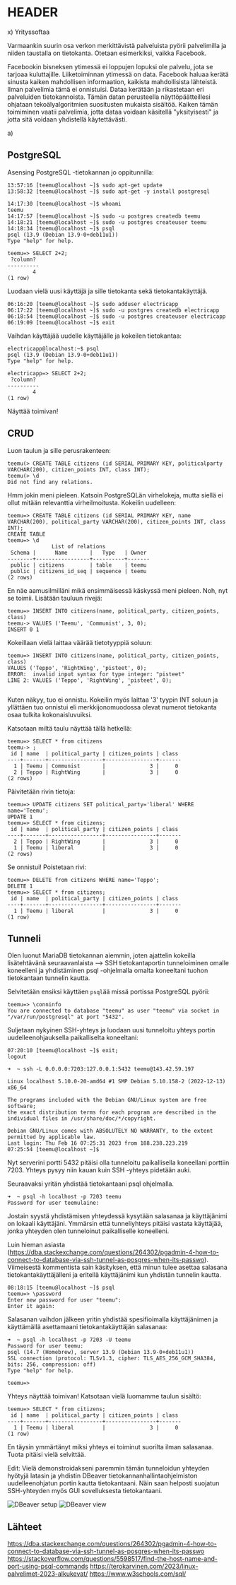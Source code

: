 # HEADER

x) Yrityssoftaa

Varmaankin suurin osa verkon merkittävistä palveluista pyörii palvelimilla ja niiden taustalla on tietokanta. Otetaan esimerkiksi, vaikka Facebook.

Facebookin bisneksen ytimessä ei loppujen lopuksi ole palvelu, jota se tarjoaa kuluttajille. Liiketoiminnan ytimessä on data. Facebook haluaa kerätä sinusta kaiken mahdollisen informaation, kaikista mahdollisista lähteistä. Ilman palvelimia tämä ei onnistuisi. Dataa kerätään ja rikastetaan eri palveluiden tietokannoista. Tämän datan perusteella näyttöpäätteillesi ohjataan tekoälyalgoritmien suositusten mukaista sisältöä. Kaiken tämän toimiminen vaatii palvelimia, jotta dataa voidaan käsitellä "yksityisesti" ja jotta sitä voidaan yhdistellä käytettävästi.

a)

## PostgreSQL


Asensing PostgreSQL -tietokannan jo oppitunnilla:

	13:57:16 [teemu@localhost ~]$ sudo apt-get update
	13:58:32 [teemu@localhost ~]$ sudo apt-get -y install postgresql

	14:17:30 [teemu@localhost ~]$ whoami
	teemu
	14:17:57 [teemu@localhost ~]$ sudo -u postgres createdb teemu
	14:18:21 [teemu@localhost ~]$ sudo -u postgres createuser teemu
	14:18:34 [teemu@localhost ~]$ psql
	psql (13.9 (Debian 13.9-0+deb11u1))
	Type "help" for help.
	
	teemu=> SELECT 2+2;
	 ?column?
	----------
	        4
	(1 row)

Luodaan vielä uusi käyttäjä ja sille tietokanta sekä tietokantakäyttäjä.

	06:16:20 [teemu@localhost ~]$ sudo adduser electricapp
	06:17:22 [teemu@localhost ~]$ sudo -u postgres createdb electricapp
	06:18:54 [teemu@localhost ~]$ sudo -u postgres createuser electricapp
	06:19:09 [teemu@localhost ~]$ exit

Vaihdan käyttäjää uudelle käyttäjälle ja kokeilen tietokantaa:

	electricapp@localhost:~$ psql
	psql (13.9 (Debian 13.9-0+deb11u1))
	Type "help" for help.
	
	electricapp=> SELECT 2+2;
	 ?column?
	----------
	        4
	(1 row)

Näyttää toimivan!

## CRUD

Luon taulun ja sille perusrakenteen:

	teemu(> CREATE TABLE citizens (id SERIAL PRIMARY KEY, politicalparty VARCHAR(200), citizen_points INT, class INT);
	teemu(> \d
	Did not find any relations.

Hmm jokin meni pieleen. Katsoin PostgreSQLän virhelokeja, mutta siellä ei ollut mitään relevanttia virheilmoitusta. Kokeilin uudelleen:

	teemu=> CREATE TABLE citizens (id SERIAL PRIMARY KEY, name VARCHAR(200), political_party VARCHAR(200), citizen_points INT, class INT);
	CREATE TABLE
	teemu=> \d
	              List of relations
	 Schema |      Name       |   Type   | Owner
	--------+-----------------+----------+-------
	 public | citizens        | table    | teemu
	 public | citizens_id_seq | sequence | teemu
	(2 rows)

En näe aamusilmilläni mikä ensimmäisessä käskyssä meni pieleen. Noh, nyt se toimii. Lisätään tauluun rivejä:

	teemu=> INSERT INTO citizens(name, political_party, citizen_points, class)
	teemu-> VALUES ('Teemu', 'Communist', 3, 0);
	INSERT 0 1

Kokeillaan vielä laittaa väärää tietotyyppiä soluun:

	teemu=> INSERT INTO citizens(name, political_party, citizen_points, class)
	VALUES ('Teppo', 'RightWing', 'pisteet', 0);
	ERROR:  invalid input syntax for type integer: "pisteet"
	LINE 2: VALUES ('Teppo', 'RightWing', 'pisteet', 0);
                                     	  ^
                                     	  
Kuten näkyy, tuo ei onnistu. Kokeilin myös laittaa '3' tyypin INT soluun ja yllättäen tuo onnistui eli merkkijonomuodossa olevat numerot tietokanta osaa tulkita kokonaisluvuiksi.

Katsotaan miltä taulu näyttää tällä hetkellä:

	teemu=> SELECT * from citizens
	teemu-> ;
	 id | name  | political_party | citizen_points | class
	----+-------+-----------------+----------------+-------
	  1 | Teemu | Communist       |              3 |     0
	  2 | Teppo | RightWing       |              3 |     0
	(2 rows)

Päivitetään rivin tietoja:

	teemu=> UPDATE citizens SET political_party='liberal' WHERE name='Teemu';
	UPDATE 1
	teemu=> SELECT * from citizens;
	 id | name  | political_party | citizen_points | class
	----+-------+-----------------+----------------+-------
	  2 | Teppo | RightWing       |              3 |     0
	  1 | Teemu | liberal         |              3 |     0
	(2 rows)

Se onnistui! Poistetaan rivi:

	teemu=> DELETE from citizens WHERE name='Teppo';
	DELETE 1
	teemu=> SELECT * from citizens;
	 id | name  | political_party | citizen_points | class
	----+-------+-----------------+----------------+-------
	  1 | Teemu | liberal         |              3 |     0
	(1 row)


## Tunneli

Olen luonut MariaDB tietokannan aiemmin, joten ajattelin kokeilla lisätehtävänä seuraavanlaista --> SSH tietokantaportin tunneloiminen omalle koneelleni ja yhdistäminen psql -ohjelmalla omalta koneeltani  tuohon tietokantaan tunnelin kautta.

Selvitetään ensiksi käyttäen `psql`ää missä portissa PostgreSQL pyörii:

	teemu=> \conninfo
	You are connected to database "teemu" as user "teemu" via socket in "/var/run/postgresql" at port "5432".

Suljetaan nykyinen SSH-yhteys ja luodaan uusi tunneloitu yhteys portin uudelleenohjauksella paikalliselta koneeltani:

	07:20:10 [teemu@localhost ~]$ exit;
	logout

	➜  ~ ssh -L 0.0.0.0:7203:127.0.0.1:5432 teemu@143.42.59.197
	
	Linux localhost 5.10.0-20-amd64 #1 SMP Debian 5.10.158-2 (2022-12-13) x86_64
	
	The programs included with the Debian GNU/Linux system are free software;
	the exact distribution terms for each program are described in the
	individual files in /usr/share/doc/*/copyright.
	
	Debian GNU/Linux comes with ABSOLUTELY NO WARRANTY, to the extent
	permitted by applicable law.
	Last login: Thu Feb 16 07:25:31 2023 from 188.238.223.219
	07:25:54 [teemu@localhost ~]$

Nyt serverini portti 5432 pitäisi olla tunneloitu paikallisella koneellani porttiin 7203. Yhteys pysyy niin kauan kuin SSH -yhteys pidetään auki.

Seuraavaksi yritän yhdistää tietokantaani psql ohjelmalla.

	➜  ~ psql -h localhost -p 7203 teemu
	Password for user teemulaine:

Jostain syystä yhdistämisen yhteydessä kysytään salasanaa ja käyttäjänimi on lokaali käyttäjäni. Ymmärsin että tunneliyhteys pitäisi vastata käyttäjää, jonka yhteyden olen tunneloinut paikalliselle koneelleni.

Luin hieman asiasta (https://dba.stackexchange.com/questions/264302/pgadmin-4-how-to-connect-to-database-via-ssh-tunnel-as-posgres-when-its-passwo). Viimeisestä kommentista sain käsityksen, että minun tulee asettaa salasana tietokantakäyttäjälleni ja eritellä käyttäjänimi kun yhdistän tunnelin kautta.

	08:18:15 [teemu@localhost ~]$ psql
	teemu=> \password
	Enter new password for user "teemu":
	Enter it again:

Salasanan vaihdon jälkeen yritin yhdistää spesifioimalla käyttäjänimen ja käyttämällä asettamaani tietokantakäyttäjän salasanaa:

	➜  ~ psql -h localhost -p 7203 -U teemu
	Password for user teemu:
	psql (14.7 (Homebrew), server 13.9 (Debian 13.9-0+deb11u1))
	SSL connection (protocol: TLSv1.3, cipher: TLS_AES_256_GCM_SHA384, bits: 256, compression: off)
	Type "help" for help.
	
	teemu=>

Yhteys näyttää toimivan! Katsotaan vielä luomamme taulun sisältö:

	teemu=> SELECT * from citizens;
	 id | name  | political_party | citizen_points | class
	----+-------+-----------------+----------------+-------
	  1 | Teemu | liberal         |              3 |     0
	(1 row)

En täysin ymmärtänyt miksi yhteys ei toiminut suorilta ilman salasanaa. Tuota pitäisi vielä selvittää.

Edit: Vielä demonstroidakseni paremmin tämän tunneloidun yhteyden hyötyjä latasin ja yhdistin DBeaver tietokannanhallintaohjelmiston uudelleenohjatun portin kautta tietokantaani. Näin saan helposti suojatun SSH-yhteyden myös GUI sovelluksesta tietokantaani.

![DBeaver setup](assets/images/dbeaversetup.png)
![DBeaver view](assets/imagese/dbeaverview.png)

## Lähteet

https://dba.stackexchange.com/questions/264302/pgadmin-4-how-to-connect-to-database-via-ssh-tunnel-as-posgres-when-its-passwo
https://stackoverflow.com/questions/5598517/find-the-host-name-and-port-using-psql-commands
https://terokarvinen.com/2023/linux-palvelimet-2023-alkukevat/
https://www.w3schools.com/sql/
